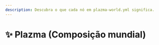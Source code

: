 ```yaml
---
description: Descubra o que cada nó em plazma-world.yml significa.
---
```


# ✨ Plazma (Composição mundial)
